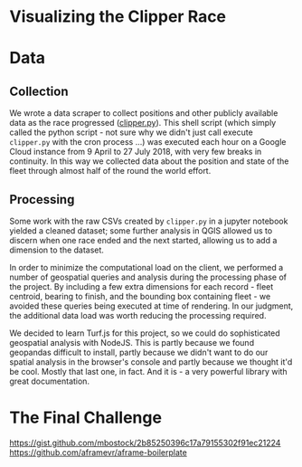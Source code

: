 # Visualizing the Clipper Race

# Data

## Collection

We wrote a data scraper to collect positions and other publicly available data as the race progressed ([clipper.py](./data/collection/)). This shell script (which simply called the python script - not sure why we didn't just call execute `clipper.py` with the cron process ...) was executed each hour on a Google Cloud instance from 9 April to 27 July 2018, with very few breaks in continuity. In this way we collected data about the position and state of the fleet through almost half of the round the world effort.

## Processing

Some work with the raw CSVs created by `clipper.py` in a jupyter notebook yielded a cleaned dataset; some further analysis in QGIS allowed us to discern when one race ended and the next started, allowing us to add a dimension to the dataset.

In order to minimize the computational load on the client, we performed a number of geospatial queries and analysis during the processing phase of the project. By including a few extra dimensions for each record - fleet centroid, bearing to finish, and the bounding box containing fleet - we avoided these queries being executed at time of rendering. In our judgment, the additional data load was worth reducing the processing required.

We decided to learn Turf.js for this project, so we could do sophisticated geospatial analysis with NodeJS. This is partly because we found geopandas difficult to install, partly because we didn't want to do our spatial analysis in the browser's console and partly because we thought it'd be cool. Mostly that last one, in fact. And it is - a very powerful library with great documentation.


# The Final Challenge

https://gist.github.com/mbostock/2b85250396c17a79155302f91ec21224
https://github.com/aframevr/aframe-boilerplate
